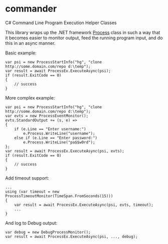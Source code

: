 # commander
C# Command Line Program Execution Helper Classes

This library wraps up the .NET framework [Process](https://msdn.microsoft.com/en-us/library/system.diagnostics.process%28v=vs.110%29.aspx)
class in such a way that it becomes easier to monitor output, feed the running program input, and do this in an async manner.

Basic example:

    var psi = new ProcessStartInfo("hg", "clone http://some.domain.com/repo d:\temp");
    var result = await ProcessEx.ExecuteAsync(psi);
    if (result.ExitCode == 0)
    {
        // success
    }

More complex example:

    var psi = new ProcessStartInfo("hg", "clone http://some.domain.com/repo d:\temp");
    var evts = new ProcessEventMonitor();
    evts.StandardOutput += (s, e) =>
    {
        if (e.Line == "Enter username:")
            e.Process.WriteLine("username");
        else if (e.Line == "Enter password:")
            e.Process.WriteLine("pa$$w0rd");
    };
    var result = await ProcessEx.ExecuteAsync(psi, evts);
    if (result.ExitCode == 0)
    {
        // success
    }


Add timeout support:

    ...
    using (var timeout = new ProcessTimeoutMonitor(TimeSpan.FromSeconds(15)))
    {
        var result = await ProcessEx.ExecuteAsync(psi, evts, timeout);
        ...
    }

And log to Debug output:

    var debug = new DebugProcessMonitor();
    var result = await ProcessEx.ExecuteAsync(psi, ..., debug);
